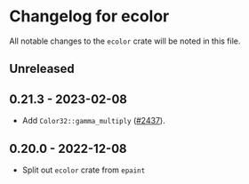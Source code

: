 # Changelog for ecolor
All notable changes to the `ecolor` crate will be noted in this file.


## Unreleased


## 0.21.3 - 2023-02-08
* Add `Color32::gamma_multiply` ([#2437](https://github.com/emilk/egui/pull/2437)).


## 0.20.0 - 2022-12-08
* Split out `ecolor` crate from `epaint`
